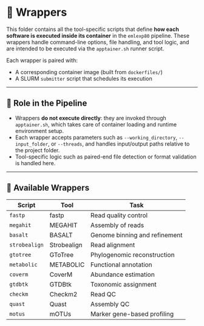 # 🧰 Wrappers

This folder contains all the tool-specific scripts that define **how each software is executed inside its container** in the `emlexp80` pipeline. These wrappers handle command-line options, file handling, and tool logic, and are intended to be executed via the `apptainer.sh` runner script.

Each wrapper is paired with:

-   A corresponding container image (built from `dockerfiles/`)
-   A SLURM `submitter` script that schedules its execution

---

## 🧱 Role in the Pipeline

-   Wrappers **do not execute directly**: they are invoked through `apptainer.sh`, which takes care of container loading and runtime environment setup.
-   Each wrapper accepts parameters such as `--working_directory`, `--input_folder`, or `--threads`, and handles input/output paths relative to the project folder.
-   Tool-specific logic such as paired-end file detection or format validation is handled here.

---

## 📄 Available Wrappers

| Script        | Tool        | Task                          |
| ------------- | ----------- | ----------------------------- |
| `fastp`       | fastp       | Read quality control          |
| `megahit`     | MEGAHIT     | Assembly of reads             |
| `basalt`      | BASALT      | Genome binning and refinement |
| `strobealign` | Strobealign | Read alignment                |
| `gtotree`     | GToTree     | Phylogenomic reconstruction   |
| `metabolic`   | METABOLIC   | Functional annotation         |
| `coverm`      | CoverM      | Abundance estimation          |
| `gtdbtk`      | GTDBtk      | Toxonomic assignment          |
| `checkm`      | Checkm2     | Read QC                       |
| `quast`       | Quast       | Assembly QC                   |
| `motus`       | mOTUs       | Marker gene-based profiling   |
